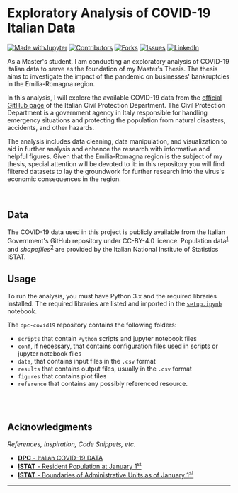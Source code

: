 # Exploratory Analysis of COVID-19 Italian Data

[![Made withJupyter][jupyter-shield]][jupyter-url]
[![Contributors][contributors-shield]][contributors-url]
[![Forks][forks-shield]][forks-url]
[![Issues][issues-shield]][issues-url]
[![LinkedIn][linkedin-shield]][linkedin-url]




As a Master's student, I am conducting an exploratory analysis of COVID-19 italian data to serve as the foundation of my Master's Thesis. The thesis aims to investigate the impact of the pandemic on businesses' bankruptcies in the Emilia-Romagna region.

In this analysis, I will explore the available COVID-19 data from the [official GitHub page]((https://github.com/pcm-dpc/COVID-19)) of the Italian Civil Protection Department. The Civil Protection Department is a government agency in Italy responsible for handling emergency situations and protecting the population from natural disasters, accidents, and other hazards.

The analysis includes data cleaning, data manipulation, and visualization to aid in further analysis and enhance the research with informative and helpful figures. Given that the Emilia-Romagna region is the subject of my thesis, special attention will be devoted to it: in this repository you will find filtered datasets to lay the groundwork for further research into the virus's economic consequences in the region.

</br>



## Data
The COVID-19 data used in this project is publicly available from the Italian Government's GitHub repository under CC-BY-4.0 licence. Population data<sup>[1](http://dati.istat.it/Index.aspx?DataSetCode=DCIS_POPRES1#)</sup> and *shapefiles*<sup>[2](https://www.istat.it/it/archivio/222527)</sup> are provided by the Italian National Institute of Statistics ISTAT.

## Usage
To run the analysis, you must have Python 3.x and the required libraries installed. The required libraries are listed and imported in the [`setup.ipynb`](https://github.com/zurlog/dpc-covid19/blob/master/scripts/setup.ipynb) notebook. 

The `dpc-covid19` repository contains the following folders:
* `scripts` that contain `Python` scripts and jupyter notebook files
* `conf`, if necessary, that contains configuration files used in scripts or jupyter notebook files
* `data`, that contains input files in the `.csv` format
* `results` that contains output files, usually in the `.csv` format 
* `figures` that contains plot files
* `reference` that contains any possibly referenced resource.


<br>
<br>


## Acknowledgments
*References, Inspiration, Code Snippets, etc.*

* [**DPC** - Italian COVID-19 DATA](https://github.com/pcm-dpc/COVID-19/blob/master/README_EN.md)
* [**ISTAT** - Resident Population at January 1<sup>st</sup>](http://dati.istat.it/Index.aspx?DataSetCode=DCIS_POPRES1#)
* [**ISTAT** - Boundaries of Administrative Units as of January 1<sup>st</sup>](https://gist.github.com/PurpleBooth/109311bb0361f32d87a2)

***


<!-- MARKDOWN LINKS & IMAGES -->
<!-- https://www.markdownguide.org/basic-syntax/#reference-style-links -->
[contributors-shield]: https://img.shields.io/github/contributors/zurlog/dpc-covid19.svg?style=for-the-badge
[contributors-url]: https://github.com/zurlog/dpc-covid19/graphs/contributors
[forks-shield]: https://img.shields.io/github/forks/zurlog/dpc-covid19.svg?style=for-the-badge
[forks-url]: https://github.com/zurlog/dpc-covid19/network/members
[issues-shield]: https://img.shields.io/github/issues/zurlog/dpc-covid19.svg?style=for-the-badge
[issues-url]: https://github.com/zurlog/dpc-covid19/issues
[license-shield]: https://img.shields.io/github/license/zurlog/dpc-covid19.svg?style=for-the-badge
[license-url]: https://github.com/zurlog/dpc-covid19/blob/master/LICENSE.txt
[linkedin-shield]: https://img.shields.io/badge/-LinkedIn-black.svg?style=for-the-badge&logo=linkedin&colorB=555
[linkedin-url]: https://www.linkedin.com/in/zurlogiovanni/
[product-screenshot]: images/screenshot.png
[jupyter-shield]: https://img.shields.io/badge/Made%20with-Jupyter-orange?style=for-the-badge&logo=Jupyter
[jupyter-url]: https://jupyter.org/try








